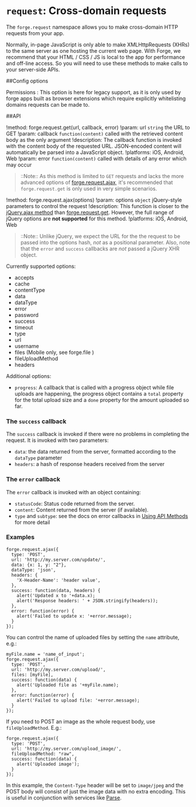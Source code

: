 ``request``: Cross-domain requests
==================================

The ``forge.request`` namespace allows you to make cross-domain HTTP requests from your app.

Normally, in-page JavaScript is only able to make XMLHttpRequests (XHRs) to the same server as one hosting the current web page. With Forge, we recommend that your HTML / CSS / JS is local to the app for performance and off-line access. So you will need to use these methods to make calls to your server-side APIs.

##Config options

Permissions
:   This option is here for legacy support, as it is only used by forge apps built as browser extensions which require explicitly whitelisting domains requests can be made to.

##API

!method: forge.request.get(url, callback, error)
!param: url `string` the URL to GET
!param: callback `function(content)` called with the retrieved content body as the only argument
!description: The callback function is invoked with the content body of the requested URL. JSON-encoded content will automatically be parsed into a JavaScript object.
!platforms: iOS, Android, Web
!param: error `function(content)` called with details of any error which may occur

> ::Note:: As this method is limited to ``GET`` requests and lacks the more advanced options
of [forge.request.ajax](index.html#forgerequestajaxoptions), it's recommended that ``forge.request.get`` is
only used in very simple scenarios.

!method: forge.request.ajax(options)
!param: options `object` jQuery-style parameters to control the request
!description: This function is closer to the [jQuery.ajax method](http://api.jquery.com/jQuery.ajax/) than [forge.request.get](index.html#forgerequestgeturl-callback-error). However, the full range of jQuery options are **not supported** for this method.
!platforms: iOS, Android, Web

> ::Note:: Unlike jQuery, we expect the URL for the the request to be passed
into the options hash, *not* as a positional parameter. Also, note that the
``error`` and ``success`` callbacks are *not* passed a jQuery XHR object.

Currently supported options:

-  accepts
-  cache
-  contentType
-  data
-  dataType
-  error
-  password
-  success
-  timeout
-  type
-  url
-  username
-  files (Mobile only, see forge.file <modules-file>)
-  fileUploadMethod
-  headers

Additional options:

- ``progress``: A callback that is called with a progress object while file uploads are happening, the progress object contains a ``total`` property for the total upload size and a ``done`` property for the amount uploaded so far.

### The ``success`` callback

The ``success`` callback is invoked if there were no problems in completing the request. It is invoked with two parameters:

- `data`: the data returned from the server, formatted according to the `dataType` parameter
- `headers`: a hash of response headers received from the server

### The ``error`` callback

The ``error`` callback is invoked with an object containing:

-  ``statusCode``: Status code returned from the server.
-  ``content``: Content returned from the server (if available).
-  ``type`` and ``subtype``: see the docs on error callbacks in [Using API Methods](/docs/current/getting_started/api.html) for
more detail

### Examples

    forge.request.ajax({
      type: 'POST',
      url: 'http://my.server.com/update/',
      data: {x: 1, y: "2"},
      dataType: 'json',
      headers: {
        'X-Header-Name': 'header value',
      },
      success: function(data, headers) {
        alert('Updated x to '+data.x);
        alert('Response headers: ' + JSON.stringify(headers));
      },
      error: function(error) {
        alert('Failed to update x: '+error.message);
      }
    });

You can control the name of uploaded files by setting the ``name``
attribute, e.g.:

    myFile.name = 'name_of_input';
    forge.request.ajax({
      type: 'POST',
      url: 'http://my.server.com/upload/',
      files: [myFile],
      success: function(data) {
        alert('Uploaded file as '+myFile.name);
      },
      error: function(error) {
        alert('Failed to upload file: '+error.message);
      }
    });

If you need to POST an image as the whole request body, use
``fileUploadMethod``. E.g.:

    forge.request.ajax({
      type: 'POST',
      url: 'http://my.server.com/upload_image/',
      fileUploadMethod: "raw",
      success: function(data) {
        alert('Uploaded image');
      }
    });

In this example, the ``Content-Type`` header will be set to
``image/jpeg`` and the POST body will consist of just the image data
with no extra encoding. This is useful in conjunction with services like
[Parse](https://www.parse.com/tutorials/saving-images).
